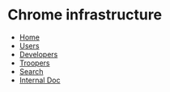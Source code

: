 <!--
Copyright 2015 The Chromium Authors. All rights reserved.
Use of this source code is governed by a BSD-style license that can be
found in the LICENSE file.
-->

<!--
navbar.md has to be in the root of a repo.
For documentation on format, see
https://gerrit.googlesource.com/gitiles/+/master/Documentation/markdown.md#Navigation-bar
 -->

# Chrome infrastructure

* [Home](/doc/index.md)
* [Users](/doc/users/index.md)
* [Developers](/doc/developers.md)
* [Troopers](http://go/trooper)
* [Search](https://cr-doc.appspot.com)
* [Internal Doc](http://go/chrome-infra-docs-internal)

[home]: /doc/index.md
[logo]: /doc/images/chrome-infra-logo-32x32.png
